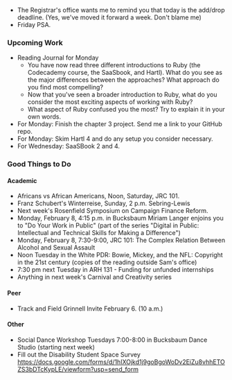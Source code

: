 * The Registrar's office wants me to remind you that today is the
  add/drop deadline.  (Yes, we've moved it forward a week.  Don't
  blame me)
* Friday PSA.

### Upcoming Work

* Reading Journal for Monday
    * You have now read three different introductions to Ruby (the Codecademy
      course, the SaaSbook, and Hartl).  What do you see as the major 
      differences between the approaches?  What approach do you find
      most compelling?
    * Now that you've seen a broader introduction to Ruby, what do you
      consider the most exciting aspects of working with Ruby?
    * What aspect of Ruby confused you the most? Try to explain it in 
      your own words.
* For Monday: Finish the chapter 3 project.  Send me a link to your GitHub
  repo.
* For Monday: Skim Hartl 4 and do any setup you consider necessary.
* For Wednesday: SaaSBook 2 and 4.

### Good Things to Do

#### Academic

* Africans vs African Americans, Noon, Saturday, JRC 101.
* Franz Schubert's Winterreise, Sunday, 2 p.m. Sebring-Lewis
* Next week's Rosenfield Symposium on Campaign Finance Reform.
* Monday, February 8, 4:15 p.m. in Bucksbaum Miriam Langer enjoins you to 
  "Do Your Work in Public" 
  (part of the series "Digital in Public: Intellectual and Technical Skills 
  for Making a Difference")
* Monday, February 8, 7:30-9:00, JRC 101: The Complex Relation Between 
  Alcohol and Sexual Assault
* Noon Tuesday in the White PDR: Bowie, Mickey, and the NFL: Copyright in
  the 21st century (copies of the reading outside Sam's office)
* 7:30 pm next Tuesday in ARH 131 - Funding for unfunded internships
* Anything in next week's Carnival and Creativity series

#### Peer

* Track and Field Grinnell Invite February 6. (10 a.m.)

#### Other

* Social Dance Workshop Tuesdays 7:00-8:00 in Bucksbaum Dance Studio
  (starting next week)
* Fill out the Disability Student Space Survey
  <https://docs.google.com/forms/d/1hIXOjkd1j9goBgoWoDv2EiZu8vhhETOZS3bDTcKypLE/viewform?usp=send_form>
